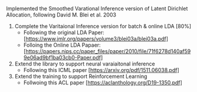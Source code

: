 Implemented the Smoothed Varational Inference version of Latent Dirichlet Allocation, following David M. Blei et al. 2003

1. Complete the Varitaional Inference version for batch & online LDA [80%]
    - Following the original LDA Paper: [https://www.jmlr.org/papers/volume3/blei03a/blei03a.pdf]
    - Folloing the Online LDA Papaer: [https://papers.nips.cc/paper_files/paper/2010/file/71f6278d140af599e06ad9bf1ba03cb0-Paper.pdf]
2. Extend the library to support neural varaiaitonal inference 
    - Following this ICML paper [https://arxiv.org/pdf/1511.06038.pdf]
3. Extend the training to support Reinforcement Learning 
    - Follwoing this ACL paper [https://aclanthology.org/D19-1350.pdf]